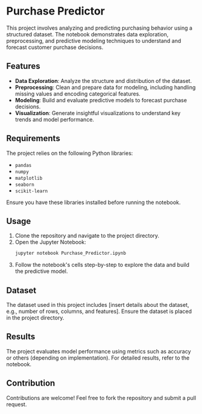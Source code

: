 
# Purchase Predictor

This project involves analyzing and predicting purchasing behavior using a structured dataset. The notebook demonstrates data exploration, preprocessing, and predictive modeling techniques to understand and forecast customer purchase decisions.

## Features

- **Data Exploration**: Analyze the structure and distribution of the dataset.
- **Preprocessing**: Clean and prepare data for modeling, including handling missing values and encoding categorical features.
- **Modeling**: Build and evaluate predictive models to forecast purchase decisions.
- **Visualization**: Generate insightful visualizations to understand key trends and model performance.

## Requirements

The project relies on the following Python libraries:
- `pandas`
- `numpy`
- `matplotlib`
- `seaborn`
- `scikit-learn`

Ensure you have these libraries installed before running the notebook.

## Usage

1. Clone the repository and navigate to the project directory.
2. Open the Jupyter Notebook:
   ```bash
   jupyter notebook Purchase_Predictor.ipynb
   ```
3. Follow the notebook's cells step-by-step to explore the data and build the predictive model.

## Dataset

The dataset used in this project includes [insert details about the dataset, e.g., number of rows, columns, and features]. Ensure the dataset is placed in the project directory.

## Results

The project evaluates model performance using metrics such as accuracy or others (depending on implementation). For detailed results, refer to the notebook.

## Contribution

Contributions are welcome! Feel free to fork the repository and submit a pull request.
